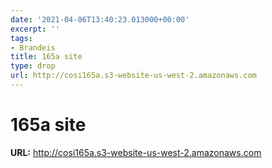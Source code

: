 ```yaml
---
date: '2021-04-06T13:40:23.013000+00:00'
excerpt: ''
tags:
- Brandeis
title: 165a site
type: drop
url: http://cosi165a.s3-website-us-west-2.amazonaws.com
---
```


# 165a site

**URL:** http://cosi165a.s3-website-us-west-2.amazonaws.com

